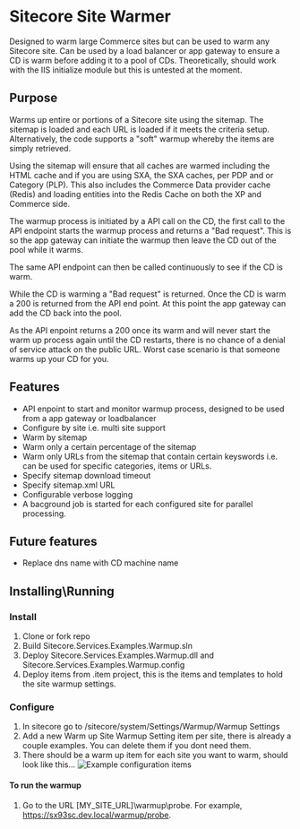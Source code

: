 # Sitecore Site Warmer
Designed to warm large Commerce sites but can be used to warm any Sitecore site. Can be used by a load balancer or app gateway to ensure a CD is warm before adding it to a pool of CDs. Theoretically, should work with the IIS initialize module but this is untested at the moment.
## Purpose
Warms up entire or portions of a Sitecore site using the sitemap. The sitemap is loaded and each URL is loaded if it meets the criteria setup. Alternatively, the code supports a "soft" warmup whereby the items are simply retrieved. 

Using the sitemap will ensure that all caches are warmed including the HTML cache and if you are using SXA, the SXA caches, per PDP and or Category (PLP). This also includes the Commerce Data provider cache (Redis) and loading entities into the Redis Cache on both the XP and Commerce side.

The warmup process is initiated by a API call on the CD, the first call to the API endpoint starts the warmup process and returns a "Bad request". This is so the app gateway can initiate the warmup then leave the CD out of the pool while it warms. 

The same API endpoint can then be called continuously to see if the CD is warm. 

While the CD is warming a "Bad request" is returned. Once the CD is warm a 200 is returned from the API end point. At this point the app gateway can add the CD back into the pool.

As the API enpoint returns a 200 once its warm and will never start the warm up process again until the CD restarts, there is no chance of a denial of service attack on the public URL. Worst case scenario is that someone warms up your CD for you.

## Features

- API enpoint to start and monitor warmup process, designed to be used from a app gateway or loadbalancer
- Configure by site i.e. multi site support
- Warm by sitemap
- Warm only a certain percentage of the sitemap
- Warm only URLs from the sitemap that contain certain keyswords i.e. can be used for specific categories, items or URLs.
- Specify sitemap download timeout
- Specify sitemap.xml URL
- Configurable verbose logging
- A bacground job is started for each configured site for parallel processing.

## Future features

- Replace dns name with CD machine name

## Installing\Running

### Install

1. Clone or fork repo
2. Build Sitecore.Services.Examples.Warmup.sln
3. Deploy Sitecore.Services.Examples.Warmup.dll and Sitecore.Services.Examples.Warmup.config
4. Deploy items from .item project, this is the items and templates to hold the site warmup settings.

### Configure

1. In sitecore go to /sitecore/system/Settings/Warmup/Warmup Settings
2. Add a new Warm up Site Warmup Setting item per site, there is already a couple examples. You can delete them if you dont need them.
3. There should be a warm up item for each site you want to warm, should look like this...
![Example configuration items](https://github.com/websterian/SiteWarmer/blob/master/Setup.jpg)

#### To run the warmup

1. Go to the URL [MY_SITE_URL]\warmup\probe. For example, https://sx93sc.dev.local/warmup/probe.
